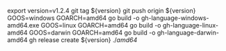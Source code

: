 export version=v1.2.4
git tag ${version}
git push origin ${version}
GOOS=windows GOARCH=amd64 go build -o gh-language-windows-amd64.exe
GOOS=linux GOARCH=amd64 go build -o gh-language-linux-amd64
GOOS=darwin GOARCH=amd64 go build -o gh-language-darwin-amd64
gh release create ${version} ./*amd64*